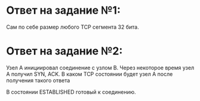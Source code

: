 # Ответ на задание №1:

Сам по себе размер любого TCP сегмента 32 бита.


# Ответ на задание №2:

Узел А инициировал соединение с узлом В.
Через некоторое время узел А получил SYN, ACK.
В каком TCP состоянии будет узел А после получения такого ответа

В состоянии ESTABLISHED готовый к соединению.


